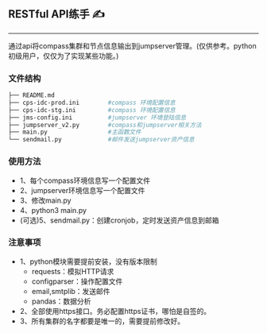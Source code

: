 ##  **RESTful API练手** :writing_hand:

---

通过api将compass集群和节点信息输出到jumpserver管理。(仅供参考。python初级用户，仅仅为了实现某些功能。)

### 文件结构

```bash
├── README.md
├── cps-idc-prod.ini		#compass 环境配置信息
├── cps-idc-stg.ini			#compass 环境配置信息
├── jms-config.ini			#jumpserver 环境登陆信息
├── jumpserver_v2.py		#compass和jumpserver相关方法
├── main.py					#主函数文件
└── sendmail.py				#邮件发送jumpserver资产信息
```

### 使用方法

- 1、每个compass环境信息写一个配置文件
- 2、jumpserver环境信息写一个配置文件
- 3、修改main.py
- 4、python3 main.py
- (可选)5、sendmail.py：创建cronjob，定时发送资产信息到邮箱

### 注意事项

- 1、python模块需要提前安装，没有版本限制
  - requests：模拟HTTP请求
  - configparser：操作配置文件
  - email,smtplib：发送邮件
  - pandas：数据分析
- 2、全部使用https接口。务必配置https证书，哪怕是自签的。
- 3、所有集群的名字都要是唯一的，需要提前修改好。